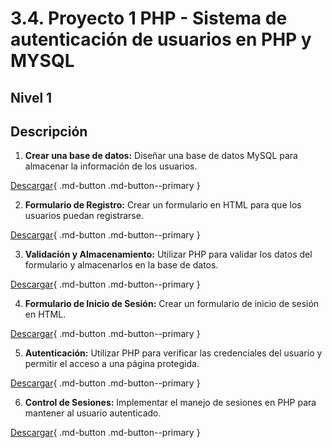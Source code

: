 # 3.4. Proyecto 1 PHP - Sistema de autenticación de usuarios en PHP y MYSQL

## Nivel 1

## Descripción

1. **Crear una base de datos:** Diseñar una base de datos MySQL para almacenar la información de los usuarios.
   
[Descargar](FormPract2/auth.sql){ .md-button .md-button--primary }

2. **Formulario de Registro:** Crear un formulario en HTML para que los usuarios puedan registrarse.
   
[Descargar](FormPract2/registro.html){ .md-button .md-button--primary }

3. **Validación y Almacenamiento:** Utilizar PHP para validar los datos del formulario y almacenarlos en la base de datos.
   
[Descargar](FormPract2/registro.php){ .md-button .md-button--primary }

4. **Formulario de Inicio de Sesión:** Crear un formulario de inicio de sesión en HTML.
   
[Descargar](FormPract2/login.html){ .md-button .md-button--primary }

5. **Autenticación:** Utilizar PHP para verificar las credenciales del usuario y permitir el acceso a una página protegida.
   
[Descargar](FormPract2/login.php){ .md-button .md-button--primary }

6. **Control de Sesiones:** Implementar el manejo de sesiones en PHP para mantener al usuario autenticado.

[Descargar](FormPract2/inicio.php){ .md-button .md-button--primary }